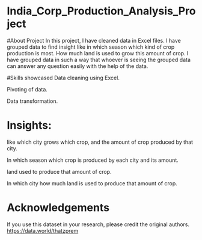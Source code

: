 # India_Corp_Production_Analysis_Project

#About Project
In this project, I have cleaned data in Excel files. I have grouped data to find insight like in which season which kind of crop production is most.
How much land is used to grow this amount of crop. I have grouped data in such a way that whoever is seeing the grouped data can answer any question easily with the help of the data.

#Skills showcased
Data cleaning using Excel.

Pivoting of data.

Data transformation.

# Insights:
like which city grows which crop, and the amount of crop produced by that city.
    
In which season which crop is produced by each city and its amount.
    
land used to produce that amount of crop.
    
In which city how much land is used to produce that amount of crop.
    

# Acknowledgements
If you use this dataset in your research, please credit the original authors.
https://data.world/thatzprem
